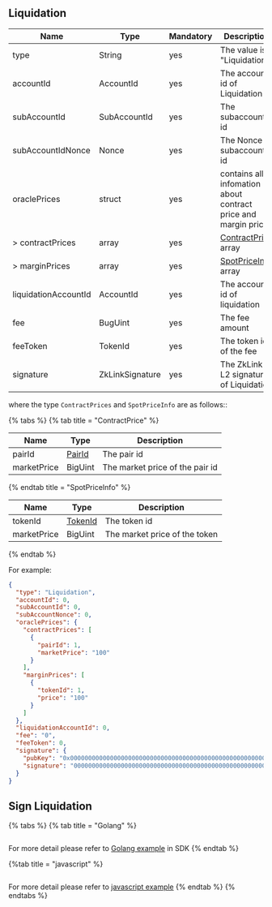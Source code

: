 ## **Liquidation**

| Name                 | Type            | Mandatory | Description                                                   |
|----------------------|-----------------|-----------|---------------------------------------------------------------|
| type                 | String          | yes       | The value is "Liquidation"                                    |
| accountId            | AccountId       | yes       | The account id of Liquidation                                 |
| subAccountId         | SubAccountId    | yes       | The subaccount id                                             |
| subAccountIdNonce    | Nonce           | yes       | The Nonce of subaccount id                                    |
| oraclePrices         | struct          | yes       | contains all infomation about contract price and margin price |
| > contractPrices     | array           | yes       | [ContractPrice]() array                                       |                                      |
| > marginPrices       | array           | yes       | [SpotPriceInfo]() array                                                 |                                      |
| liquidationAccountId | AccountId       | yes       | The account id of liquidation                                 |
| fee                  | BugUint         | yes       | The fee amount                                                |
| feeToken             | TokenId         | yes       | The token id of the fee                                       |
| signature            | ZkLinkSignature | yes       | The ZkLink L2 signature of Liquidation                        |

where the type `ContractPrices`  and `SpotPriceInfo` are as follows::

{% tabs %}
{% tab title = "ContractPrice" %}

| Name        | Type              | Description                     |
|-------------|-------------------|---------------------------------|
| pairId      | [PairId](#PairId) | The pair id                     |
| marketPrice | BigUint           | The market price of the pair id |

{% endtab title = "SpotPriceInfo" %}

| Name       | Type                | Description                   |
|------------|---------------------|-------------------------------|
| tokenId    | [TokenId](#tokenId) | The token id                  |
| marketPrice | BigUint             | The market price of the token |

{% endtab %}

For example:

```json
{
  "type": "Liquidation",
  "accountId": 0,
  "subAccountId": 0,
  "subAccountNonce": 0,
  "oraclePrices": {
    "contractPrices": [
      {
        "pairId": 1,
        "marketPrice": "100"
      }
    ],
    "marginPrices": [
      {
        "tokenId": 1,
        "price": "100"
      }
    ]
  },
  "liquidationAccountId": 0,
  "fee": "0",
  "feeToken": 0,
  "signature": {
    "pubKey": "0x0000000000000000000000000000000000000000000000000000000000000000",
    "signature": "00000000000000000000000000000000000000000000000000000000000000000000000000000000000000000000000000000000000000000000000000000000"
  }
}
```

## Sign Liquidation

{% tabs %}
{% tab title = "Golang" %}
```golang

```

For more detail please refer to [Golang example](https://github.com/zkLinkProtocol/zklink_sdk/tree/main/examples/Golang) in SDK
{% endtab %}

{%tab title = "javascript" %}

```javascript

```

For more detail please refer to [javascript example](https://github.com/zkLinkProtocol/zklink_sdk/tree/main/examples/Javascript)
{% endtab %}
{% endtabs %}

